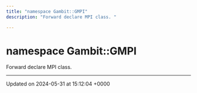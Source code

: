 ```yaml
---
title: "namespace Gambit::GMPI"
description: "Forward declare MPI class. "

---
```


# namespace Gambit::GMPI

Forward declare MPI class. 






-------------------------------

Updated on 2024-05-31 at 15:12:04 +0000